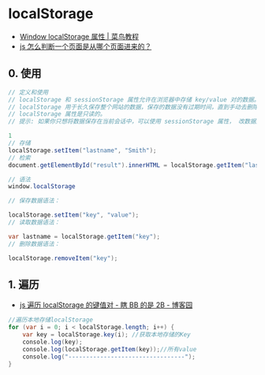 # localStorage

- [Window localStorage 属性 | 菜鸟教程](http://www.runoob.com/jsref/prop-win-localstorage.html)
- [js 怎么判断一个页面是从哪个页面进来的？](https://zhidao.baidu.com/question/1611179437128512067.html)

## 0. 使用

```c#
// 定义和使用
// localStorage 和 sessionStorage 属性允许在浏览器中存储 key/value 对的数据。
// localStorage 用于长久保存整个网站的数据，保存的数据没有过期时间，直到手动去删除。
// localStorage 属性是只读的。
// 提示: 如果你只想将数据保存在当前会话中，可以使用 sessionStorage 属性， 改数据对象临时保存同一窗口(或标签页)的数据，在关闭窗口或标签页之后将会删除这些数据。

1
// 存储
localStorage.setItem("lastname", "Smith");
// 检索
document.getElementById("result").innerHTML = localStorage.getItem("lastname");

// 语法
window.localStorage

// 保存数据语法：

localStorage.setItem("key", "value");
// 读取数据语法：

var lastname = localStorage.getItem("key");
// 删除数据语法：

localStorage.removeItem("key");

```

## 1. 遍历

- [js 遍历 localStorage 的键值对 - 瞎 BB 的是 2B - 博客园](https://www.cnblogs.com/li-sir/p/11049907.html)

```c#
//遍历本地存储localStorage
for (var i = 0; i < localStorage.length; i++) {
    var key = localStorage.key(i); //获取本地存储的Key
    console.log(key);
    console.log(localStorage.getItem(key));//所有value
    console.log("---------------------------------");
}
```
